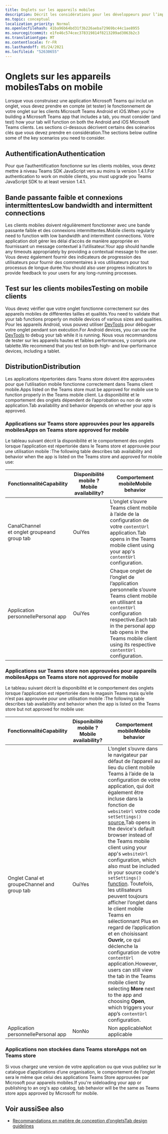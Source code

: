 ```yaml
---
title: Onglets sur les appareils mobiles
description: Décrit les considérations pour les développeurs pour l’implémentation d’onglets sur Microsoft Teams mobile.
ms.topic: conceptual
localization_priority: Normal
ms.openlocfilehash: 41ba96b64bd31f3b226aeba72969bc44c1ae8955
ms.sourcegitcommit: e1fe46c574cec378319814f8213209ad3063b2c3
ms.translationtype: MT
ms.contentlocale: fr-FR
ms.lasthandoff: 05/24/2021
ms.locfileid: "52630655"
---
```

# <a name="tabs-on-mobile"></a><span data-ttu-id="bedf1-103">Onglets sur les appareils mobiles</span><span class="sxs-lookup"><span data-stu-id="bedf1-103">Tabs on mobile</span></span>

<span data-ttu-id="bedf1-104">Lorsque vous construisez une application Microsoft Teams qui inclut un onglet, vous devez prendre en compte (et tester) le fonctionnement de votre onglet sur les clients Microsoft Teams Android et iOS.</span><span class="sxs-lookup"><span data-stu-id="bedf1-104">When you're building a Microsoft Teams app that includes a tab, you must consider (and test) how your tab will function on both the Android and iOS Microsoft Teams clients.</span></span> <span data-ttu-id="bedf1-105">Les sections ci-dessous décrivent certains des scénarios clés que vous devez prendre en considération.</span><span class="sxs-lookup"><span data-stu-id="bedf1-105">The sections below outline some of the key scenarios you need to consider.</span></span>

## <a name="authentication"></a><span data-ttu-id="bedf1-106">Authentification</span><span class="sxs-lookup"><span data-stu-id="bedf1-106">Authentication</span></span>

<span data-ttu-id="bedf1-107">Pour que l’authentification fonctionne sur les clients mobiles, vous devez mettre à niveau Teams SDK JavaScript vers au moins la version 1.4.1.</span><span class="sxs-lookup"><span data-stu-id="bedf1-107">For authentication to work on mobile clients, you must upgrade you Teams JavaScript SDK to at least version 1.4.1.</span></span>

## <a name="low-bandwidth-and-intermittent-connections"></a><span data-ttu-id="bedf1-108">Bande passante faible et connexions intermittentes</span><span class="sxs-lookup"><span data-stu-id="bedf1-108">Low bandwidth and intermittent connections</span></span>

<span data-ttu-id="bedf1-109">Les clients mobiles doivent régulièrement fonctionner avec une bande passante faible et des connexions intermittentes.</span><span class="sxs-lookup"><span data-stu-id="bedf1-109">Mobile clients regularly need to function with low bandwidth and intermittent connections.</span></span> <span data-ttu-id="bedf1-110">Votre application doit gérer les délai d’accès de manière appropriée en fournissant un message contextuel à l’utilisateur.</span><span class="sxs-lookup"><span data-stu-id="bedf1-110">Your app should handle any timeouts appropriately by providing a contextual message to the user.</span></span> <span data-ttu-id="bedf1-111">Vous devez également fournir des indicateurs de progression des utilisateurs pour fournir des commentaires à vos utilisateurs pour tout processus de longue durée.</span><span class="sxs-lookup"><span data-stu-id="bedf1-111">You should also user progress indicators to provide feedback to your users for any long-running processes.</span></span>

## <a name="testing-on-mobile-clients"></a><span data-ttu-id="bedf1-112">Test sur les clients mobiles</span><span class="sxs-lookup"><span data-stu-id="bedf1-112">Testing on mobile clients</span></span>

<span data-ttu-id="bedf1-113">Vous devez vérifier que votre onglet fonctionne correctement sur des appareils mobiles de différentes tailles et qualités.</span><span class="sxs-lookup"><span data-stu-id="bedf1-113">You need to validate that your tab functions properly on mobile devices of various sizes and qualities.</span></span> <span data-ttu-id="bedf1-114">Pour les appareils Android, vous pouvez utiliser [DevTools](~/tabs/how-to/developer-tools.md) pour déboguer votre onglet pendant son exécution.</span><span class="sxs-lookup"><span data-stu-id="bedf1-114">For Android devices, you can use the [DevTools](~/tabs/how-to/developer-tools.md) to debug your tab while it is running.</span></span> <span data-ttu-id="bedf1-115">Nous vous recommandons de tester sur les appareils hautes et faibles performances, y compris une tablette.</span><span class="sxs-lookup"><span data-stu-id="bedf1-115">We recommend that you test on both high- and low-performance devices, including a tablet.</span></span>

## <a name="distribution"></a><span data-ttu-id="bedf1-116">Distribution</span><span class="sxs-lookup"><span data-stu-id="bedf1-116">Distribution</span></span>

<span data-ttu-id="bedf1-117">Les applications répertoriées dans Teams store doivent être approuvées pour que l’utilisation mobile fonctionne correctement dans Teams client mobile.</span><span class="sxs-lookup"><span data-stu-id="bedf1-117">Apps listed on the Teams store must be approved for mobile use to function properly in the Teams mobile client.</span></span> <span data-ttu-id="bedf1-118">La disponibilité et le comportement des onglets dépendent de l’approbation ou non de votre application.</span><span class="sxs-lookup"><span data-stu-id="bedf1-118">Tab availability and behavior depends on whether your app is approved.</span></span>

### <a name="apps-on-teams-store-approved-for-mobile"></a><span data-ttu-id="bedf1-119">Applications sur Teams store approuvées pour les appareils mobiles</span><span class="sxs-lookup"><span data-stu-id="bedf1-119">Apps on Teams store approved for mobile</span></span>

<span data-ttu-id="bedf1-120">Le tableau suivant décrit la disponibilité et le comportement des onglets lorsque l’application est répertoriée dans le Teams store et approuvée pour une utilisation mobile :</span><span class="sxs-lookup"><span data-stu-id="bedf1-120">The following table describes tab availability and behavior when the app is listed on the Teams store and approved for mobile use:</span></span>

|<span data-ttu-id="bedf1-121">Fonctionnalité</span><span class="sxs-lookup"><span data-stu-id="bedf1-121">Capability</span></span>   |<span data-ttu-id="bedf1-122">Disponibilité mobile ?</span><span class="sxs-lookup"><span data-stu-id="bedf1-122">Mobile availability?</span></span>   |<span data-ttu-id="bedf1-123">Comportement mobile</span><span class="sxs-lookup"><span data-stu-id="bedf1-123">Mobile behavior</span></span>|
|----------|-----------|------------|
|<span data-ttu-id="bedf1-124">Canal</span><span class="sxs-lookup"><span data-stu-id="bedf1-124">Channel</span></span> <br /> <span data-ttu-id="bedf1-125">et onglet groupe</span><span class="sxs-lookup"><span data-stu-id="bedf1-125">and group tab</span></span>|<span data-ttu-id="bedf1-126">Oui</span><span class="sxs-lookup"><span data-stu-id="bedf1-126">Yes</span></span>|<span data-ttu-id="bedf1-127">L’onglet s’ouvre Teams client mobile à l’aide de la configuration de votre `contentUrl` application.</span><span class="sxs-lookup"><span data-stu-id="bedf1-127">Tab opens in the Teams mobile client using your app's `contentUrl` configuration.</span></span>|
|<span data-ttu-id="bedf1-128">Application personnelle</span><span class="sxs-lookup"><span data-stu-id="bedf1-128">Personal app</span></span>|<span data-ttu-id="bedf1-129">Oui</span><span class="sxs-lookup"><span data-stu-id="bedf1-129">Yes</span></span>|<span data-ttu-id="bedf1-130">Chaque onglet de l’onglet de l’application personnelle s’ouvre Teams client mobile en utilisant sa `contentUrl` configuration respective.</span><span class="sxs-lookup"><span data-stu-id="bedf1-130">Each tab in the personal app tab opens in the Teams mobile client using its respective `contentUrl` configuration.</span></span>|

### <a name="apps-on-teams-store-not-approved-for-mobile"></a><span data-ttu-id="bedf1-131">Applications sur Teams store non approuvées pour appareils mobiles</span><span class="sxs-lookup"><span data-stu-id="bedf1-131">Apps on Teams store not approved for mobile</span></span>

<span data-ttu-id="bedf1-132">Le tableau suivant décrit la disponibilité et le comportement des onglets lorsque l’application est répertoriée dans le magasin Teams mais qu’elle n’est pas approuvée pour une utilisation mobile :</span><span class="sxs-lookup"><span data-stu-id="bedf1-132">The following table describes tab availability and behavior when the app is listed on the Teams store but not approved for mobile use:</span></span>

| <span data-ttu-id="bedf1-133">Fonctionnalité</span><span class="sxs-lookup"><span data-stu-id="bedf1-133">Capability</span></span> | <span data-ttu-id="bedf1-134">Disponibilité mobile ?</span><span class="sxs-lookup"><span data-stu-id="bedf1-134">Mobile availability?</span></span> | <span data-ttu-id="bedf1-135">Comportement mobile</span><span class="sxs-lookup"><span data-stu-id="bedf1-135">Mobile behavior</span></span> |
|----------|-----------|------------|
|<span data-ttu-id="bedf1-136">Onglet Canal et groupe</span><span class="sxs-lookup"><span data-stu-id="bedf1-136">Channel and group tab</span></span>|<span data-ttu-id="bedf1-137">Oui</span><span class="sxs-lookup"><span data-stu-id="bedf1-137">Yes</span></span>|<span data-ttu-id="bedf1-138">L’onglet s’ouvre dans le navigateur par défaut de l’appareil au lieu du client mobile Teams à l’aide de la configuration de votre application, qui doit également être incluse dans la fonction de `websiteUrl` votre code `setSettings()` [source.](/javascript/api/@microsoft/teams-js/settings?view=msteams-client-js-latest#functions&preserve-view=true)</span><span class="sxs-lookup"><span data-stu-id="bedf1-138">Tab opens in the device's default browser instead of the Teams mobile client using your app's `websiteUrl` configuration, which also must be included in your source code's `setSettings()` [function](/javascript/api/@microsoft/teams-js/settings?view=msteams-client-js-latest#functions&preserve-view=true).</span></span> <span data-ttu-id="bedf1-139">Toutefois, les utilisateurs peuvent toujours afficher l’onglet  dans le client mobile Teams en sélectionnant Plus en regard de l’application et en choisissant **Ouvrir,** ce qui déclenche la configuration de votre `contentUrl` application.</span><span class="sxs-lookup"><span data-stu-id="bedf1-139">However, users can still view the tab in the Teams mobile client by selecting **More** next to the app and choosing **Open**, which triggers your app’s `contentUrl` configuration.</span></span>|
|<span data-ttu-id="bedf1-140">Application personnelle</span><span class="sxs-lookup"><span data-stu-id="bedf1-140">Personal app</span></span>|<span data-ttu-id="bedf1-141">Non</span><span class="sxs-lookup"><span data-stu-id="bedf1-141">No</span></span>|<span data-ttu-id="bedf1-142">Non applicable</span><span class="sxs-lookup"><span data-stu-id="bedf1-142">Not applicable</span></span>|

### <a name="apps-not-on-teams-store"></a><span data-ttu-id="bedf1-143">Applications non stockées dans Teams store</span><span class="sxs-lookup"><span data-stu-id="bedf1-143">Apps not on Teams store</span></span>

<span data-ttu-id="bedf1-144">Si vous chargez une version de votre application ou que vous publiez sur le catalogue d’applications d’une organisation, le comportement de l’onglet sera le même que celui des applications Teams Store approuvées par Microsoft pour appareils mobiles.</span><span class="sxs-lookup"><span data-stu-id="bedf1-144">If you're sideloading your app or publishing to an org's app catalog, tab behavior will be the same as Teams store apps approved by Microsoft for mobile.</span></span>

## <a name="see-also"></a><span data-ttu-id="bedf1-145">Voir aussi</span><span class="sxs-lookup"><span data-stu-id="bedf1-145">See also</span></span>

* [<span data-ttu-id="bedf1-146">Recommandations en matière de conception d’onglets</span><span class="sxs-lookup"><span data-stu-id="bedf1-146">Tab design guidelines</span></span>](~/tabs/design/tabs.md)
